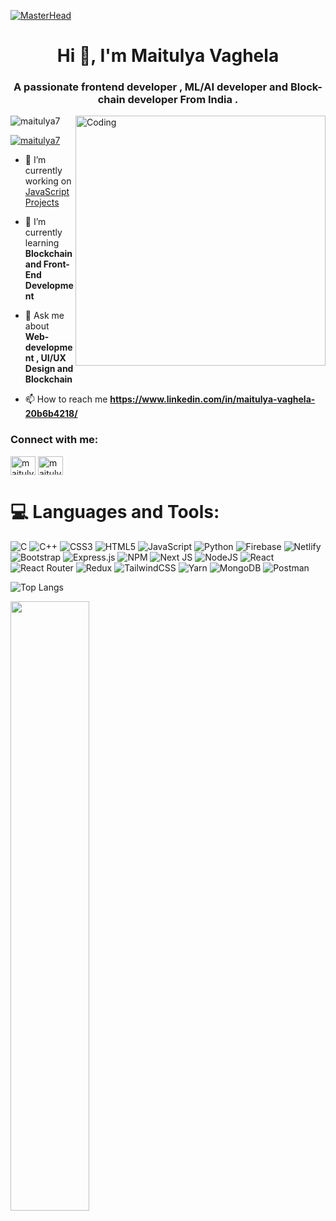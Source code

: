 </html>

[![MasterHead](https://www.digitaladlectio.com/wp-content/uploads/2020/04/New-PNC-Animated-Banners.gif)](https://rishavchanda.io)
<h1 align="center">Hi 👋, I'm Maitulya Vaghela</h1>
<h3 align="center">A passionate frontend developer , ML/AI developer and Block-chain developer From India .</h3>
<img align="right" alt="Coding" width="400" src="https://thumbs.gfycat.com/EvilNextDevilfish-size_restricted.gif">
<p align="left"> <img src="https://komarev.com/ghpvc/?username=maitulya7&label=Profile%20views&color=0e75b6&style=flat" alt="maitulya7" /> </p>

<p align="left"> <a href="https://twitter.com/maitulya7" target="blank"><img src="https://img.shields.io/twitter/follow/maitulya7?logo=twitter&style=for-the-badge" alt="maitulya7" /></a> </p>

- 🔭 I’m currently working on [JavaScript Projects](https://github.com/Maitulya7/JAVASCRIPT_30-DAYS_30-PROJECTS)

- 🌱 I’m currently learning **Blockchain and Front-End Development**

- 💬 Ask me about **Web-development , UI/UX Design and Blockchain**

- 📫 How to reach me **https://www.linkedin.com/in/maitulya-vaghela-20b6b4218/**

<h3 align="left">Connect with me:</h3>
<p align="left">
<a href="https://twitter.com/maitulya7" target="blank"><img align="center" src="https://raw.githubusercontent.com/rahuldkjain/github-profile-readme-generator/master/src/images/icons/Social/twitter.svg" alt="maitulya7" height="30" width="40" /></a>
<a href="https://linkedin.com/in/maitulya vaghela" target="blank"><img align="center" src="https://raw.githubusercontent.com/rahuldkjain/github-profile-readme-generator/master/src/images/icons/Social/linked-in-alt.svg" alt="maitulya vaghela" height="30" width="40" /></a>
</p>

# 💻 Languages and Tools:
![C](https://img.shields.io/badge/c-%2300599C.svg?style=plastic&logo=c&logoColor=white) ![C++](https://img.shields.io/badge/c++-%2300599C.svg?style=plastic&logo=c%2B%2B&logoColor=white) ![CSS3](https://img.shields.io/badge/css3-%231572B6.svg?style=plastic&logo=css3&logoColor=white) ![HTML5](https://img.shields.io/badge/html5-%23E34F26.svg?style=plastic&logo=html5&logoColor=white) ![JavaScript](https://img.shields.io/badge/javascript-%23323330.svg?style=plastic&logo=javascript&logoColor=%23F7DF1E) ![Python](https://img.shields.io/badge/python-3670A0?style=plastic&logo=python&logoColor=ffdd54) ![Firebase](https://img.shields.io/badge/firebase-%23039BE5.svg?style=plastic&logo=firebase) ![Netlify](https://img.shields.io/badge/netlify-%23000000.svg?style=plastic&logo=netlify&logoColor=#00C7B7) ![Bootstrap](https://img.shields.io/badge/bootstrap-%23563D7C.svg?style=plastic&logo=bootstrap&logoColor=white) ![Express.js](https://img.shields.io/badge/express.js-%23404d59.svg?style=plastic&logo=express&logoColor=%2361DAFB) ![NPM](https://img.shields.io/badge/NPM-%23000000.svg?style=plastic&logo=npm&logoColor=white) ![Next JS](https://img.shields.io/badge/Next-black?style=plastic&logo=next.js&logoColor=white) ![NodeJS](https://img.shields.io/badge/node.js-6DA55F?style=plastic&logo=node.js&logoColor=white) ![React](https://img.shields.io/badge/react-%2320232a.svg?style=plastic&logo=react&logoColor=%2361DAFB) ![React Router](https://img.shields.io/badge/React_Router-CA4245?style=plastic&logo=react-router&logoColor=white) ![Redux](https://img.shields.io/badge/redux-%23593d88.svg?style=plastic&logo=redux&logoColor=white) ![TailwindCSS](https://img.shields.io/badge/tailwindcss-%2338B2AC.svg?style=plastic&logo=tailwind-css&logoColor=white) ![Yarn](https://img.shields.io/badge/yarn-%232C8EBB.svg?style=plastic&logo=yarn&logoColor=white) ![MongoDB](https://img.shields.io/badge/MongoDB-%234ea94b.svg?style=plastic&logo=mongodb&logoColor=white) ![Postman](https://img.shields.io/badge/Postman-FF6C37?style=plastic&logo=postman&logoColor=white)
    

      
![Top Langs](https://github-readme-stats.vercel.app/api/top-langs/?username=maitulya7&theme=radical)
     
<img width="50%" src="https://github-readme-streak-stats.herokuapp.com?user=maitulya7&theme=blue-green&hide_border=true" alt="" />
